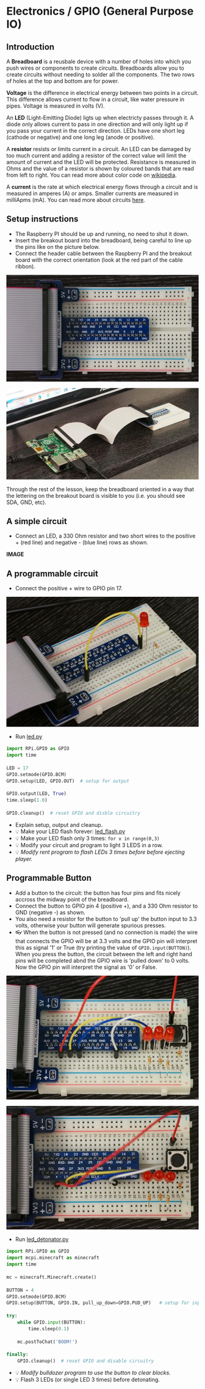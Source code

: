 # Electronics / GPIO (General Purpose IO)

## Introduction

A **Breadboard** is a reusbale device with a number of holes into which you push wires or components to create circuits. Breadboards  allow you to create circuits without needing to solder all the components. The two rows of holes at the top and bottom are for power.

**Voltage** is the difference in electrical energy between two points in a circuit. This difference allows current to flow in a circuit, like water pressure in pipes. Voltage is measured in volts (V).

An **LED** (Light-Emitting Diode) ligts up when electricty passes through it. A diode only allows current to pass in one direction and will only light up if you pass your current in the correct direction. LEDs have one short leg (cathode or negative) and one long leg (anode or positive).

A **resistor** resists or limits current in a circuit. An LED can be damaged by too much current and adding a resistor of the correct value will limit the amount of current and the LED will be protected. Resistance is measured in Ohms and the value of a resistor is shown by coloured bands that are read from left to right. You can read more about color code on [wikipedia](https://en.wikipedia.org/wiki/Electronic_color_code). 

A **current** is the rate at which electrical energy flows through a circuit and is measured in amperes (A) or amps. Smaller currents are measured in milliApms (mA). You can read more about circuits [here](http://www.allaboutcircuits.com/textbook/direct-current/#chpt-1).

## Setup instructions
* The Raspberry PI should be up and running, no need to shut it down.
* Insert the breakout board into the breadboard, being careful to line up the pins like on the picture below.
* Connect the header cable between the Raspberry PI and the breakout board with the correct orientation (look at the red part of the cable ribbon).

![Empty Breadboard](images/breadboard_empty.jpg)

![RPI and Breadboard](images/rpi_and_breadboard.jpg)

Through the rest of the lesson, keep the breadboard oriented in a way that the 
lettering on the breakout board is visible to you (i.e. you should see SDA, GND, 
etc).

## A simple circuit

- Connect an LED, a 330 Ohm resistor and two short wires to the positive + (red line) and negative - (blue line) rows as shown.

**IMAGE**

## A programmable circuit

- Connect the positive + wire to GPIO pin 17.

![Single LED](images/blinking_led_setup.jpg)

- Run [led.py](scripts/intro.py)

```python
import RPi.GPIO as GPIO
import time

LED = 17
GPIO.setmode(GPIO.BCM)
GPIO.setup(LED, GPIO.OUT)  # setup for output

GPIO.output(LED, True)
time.sleep(1.0)

GPIO.cleanup()  # reset GPIO and disble circuitry
```

- Explain setup, output and cleanup.
- :bulb: Make your LED flash forever: [led_flash.py](scripts/led_flash.py)
- :bulb: Make your LED flash only 3 times: `for x in range(0,3)`
- :bulb: Modify your circuit and program to light 3 LEDS in a row.
- :bulb: *Modify rent program to flash LEDs 3 times before before ejecting player.*

## Programmable Button

- Add a button to the circuit: the button has four pins and fits nicely accross the midway point of the breadboard.
- Connect the button to GPIO pin 4 (positive +), and a 330 Ohm resistor to GND (negative -) as shown.
- You also need a resistor for the button to 'pull up' the button input to 3.3 volts, otherwise your button will generate spurious presses.
- :eyeglasses: When the button is not pressed (and no connection is made) the wire that connects the GPIO will be at 3.3 volts and the GPIO pin will interpret this as signal '1' or True (try printing the value of `GPIO.input(BUTTON)`). When you press the button, the circuit between the left and right hand pins will be completed abnd the GPIO wire is 'pulled down' to 0 volts. Now the GPIO pin will interpret the signal as '0' or False.
 
![three_led_pushbutton](images/three_leds_pushbutton.jpg)

![three_led_pushbutton](images/three_leds_pushbutton_top.jpg)

- Run [led_detonator.py](scripts/led_detonator)

```python
import RPi.GPIO as GPIO
import mcpi.minecraft as minecraft
import time

mc = minecraft.Minecraft.create()

BUTTON = 4
GPIO.setmode(GPIO.BCM)
GPIO.setup(BUTTON, GPIO.IN, pull_up_down=GPIO.PUD_UP)   # setup for input

try:
    while GPIO.input(BUTTON):
        time.sleep(0.1)

    mc.postToChat('BOOM!')
    
finally:
    GPIO.cleanup()  # reset GPIO and disable circuitry
```

- :bulb: *Modify bulldozer program to use the button to clear blocks.*
- :bulb: Flash 3 LEDs (or single LED 3 times) before detonating.





